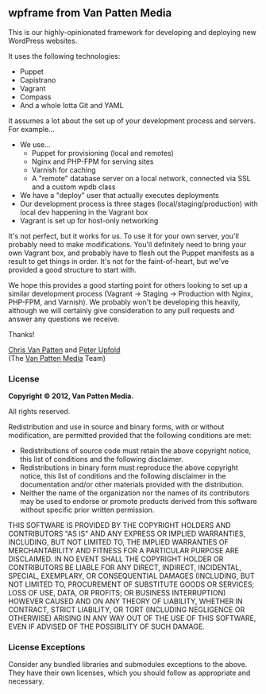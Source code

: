 ## wpframe from Van Patten Media

This is our highly-opinionated framework for developing and deploying new WordPress websites.

It uses the following technologies:

*   Puppet
*   Capistrano
*   Vagrant
*   Compass
*   And a whole lotta Git and YAML

It assumes a lot about the set up of your development process and servers. For example...

*   We use...
    *   Puppet for provisioning (local and remotes)
    *   Nginx and PHP-FPM for serving sites
    *   Varnish for caching
    *   A "remote" database server on a local network, connected via SSL and a custom wpdb class
*   We have a "deploy" user that actually executes deployments
*   Our development process is three stages (local/staging/production) with local dev happening in the Vagrant box
*   Vagrant is set up for host-only networking

It's not perfect, but it works for us. To use it for your own server, you'll probably need to make modifications. You'll definitely need to bring your own Vagrant box, and probably have to flesh out the Puppet manifests as a result to get things in order. It's not for the faint-of-heart, but we've provided a good structure to start with.

We hope this provides a good starting point for others looking to set up a similar development process (Vagrant -> Staging -> Production with Nginx, PHP-FPM, and Varnish). We probably won't be developing this heavily, although we will certainly give consideration to any pull requests and answer any questions we receive.

Thanks!

[Chris Van Patten](https://github.com/chrisvanpatten) and [Peter Upfold](https://github.com/PeterUpfold)<br>
(The [Van Patten Media](http://www.vanpattenmedia.com/) Team)

### License

**Copyright &copy; 2012, Van Patten Media.**

All rights reserved.

Redistribution and use in source and binary forms, with or without modification, are permitted provided that the following conditions are met:

*   Redistributions of source code must retain the above copyright notice, this list of conditions and the following disclaimer.
*   Redistributions in binary form must reproduce the above copyright notice, this list of conditions and the following disclaimer in the documentation and/or other materials provided with the distribution.
*   Neither the name of the organization nor the names of its contributors may be used to endorse or promote products derived from this software without specific prior written permission.

THIS SOFTWARE IS PROVIDED BY THE COPYRIGHT HOLDERS AND CONTRIBUTORS "AS IS" AND ANY EXPRESS OR IMPLIED WARRANTIES, INCLUDING, BUT NOT LIMITED TO, THE IMPLIED WARRANTIES OF MERCHANTABILITY AND FITNESS FOR A PARTICULAR PURPOSE ARE DISCLAIMED. IN NO EVENT SHALL THE COPYRIGHT HOLDER OR CONTRIBUTORS BE LIABLE FOR ANY DIRECT, INDIRECT, INCIDENTAL, SPECIAL, EXEMPLARY, OR CONSEQUENTIAL DAMAGES (INCLUDING, BUT NOT LIMITED TO, PROCUREMENT OF SUBSTITUTE GOODS OR SERVICES; LOSS OF USE, DATA, OR PROFITS; OR BUSINESS INTERRUPTION) HOWEVER CAUSED AND ON ANY THEORY OF LIABILITY, WHETHER IN CONTRACT, STRICT LIABILITY, OR TORT (INCLUDING NEGLIGENCE OR OTHERWISE) ARISING IN ANY WAY OUT OF THE USE OF THIS SOFTWARE, EVEN IF ADVISED OF THE POSSIBILITY OF SUCH DAMAGE.

### License Exceptions

Consider any bundled libraries and submodules exceptions to the above. They have their own licenses, which you should follow as appropriate and necessary.